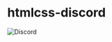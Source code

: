 # htmlcss-discord
![Discord](https://user-images.githubusercontent.com/109558656/226490869-f0a055ad-f4fa-4887-9b24-0a0b1e0b1bb9.png)
